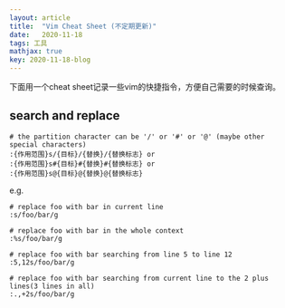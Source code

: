 ```yaml
---
layout: article
title:  "Vim Cheat Sheet (不定期更新)"
date:   2020-11-18
tags: 工具
mathjax: true
key: 2020-11-18-blog
---
```

下面用一个cheat sheet记录一些vim的快捷指令，方便自己需要的时候查询。
## search and replace
```
# the partition character can be '/' or '#' or '@' (maybe other special characters)
:{作用范围}s/{目标}/{替换}/{替换标志} or 
:{作用范围}s#{目标}#{替换}#{替换标志} or
:{作用范围}s@{目标}@{替换}@{替换标志}
```
e.g.

```
# replace foo with bar in current line
:s/foo/bar/g

# replace foo with bar in the whole context
:%s/foo/bar/g

# replace foo with bar searching from line 5 to line 12
:5,12s/foo/bar/g

# replace foo with bar searching from current line to the 2 plus lines(3 lines in all)
:.,+2s/foo/bar/g
```